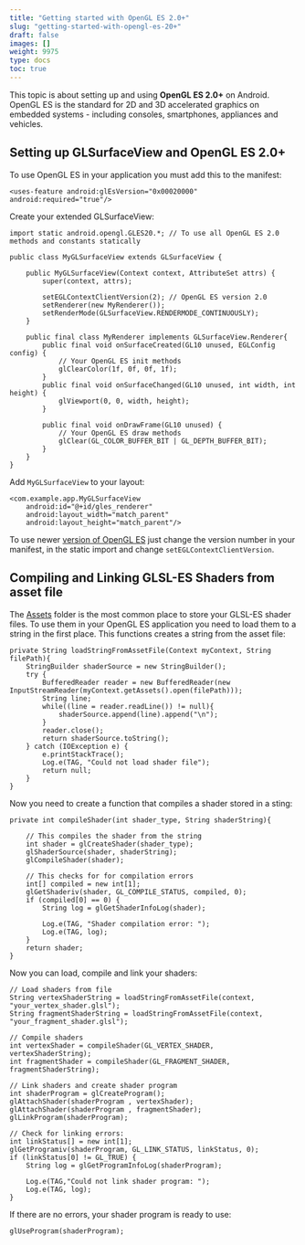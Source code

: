 ```yaml
---
title: "Getting started with OpenGL ES 2.0+"
slug: "getting-started-with-opengl-es-20+"
draft: false
images: []
weight: 9975
type: docs
toc: true
---
```


This topic is about setting up and using **OpenGL ES 2.0+** on Android. OpenGL ES is the standard for 2D and 3D accelerated graphics on embedded systems - including consoles, smartphones, appliances and vehicles. 

## Setting up GLSurfaceView and OpenGL ES 2.0+
To use OpenGL ES in your application you must add this to the manifest:

    <uses-feature android:glEsVersion="0x00020000" android:required="true"/>

Create your extended GLSurfaceView:    

    import static android.opengl.GLES20.*; // To use all OpenGL ES 2.0 methods and constants statically

    public class MyGLSurfaceView extends GLSurfaceView {
        
        public MyGLSurfaceView(Context context, AttributeSet attrs) {
            super(context, attrs);
    
            setEGLContextClientVersion(2); // OpenGL ES version 2.0
            setRenderer(new MyRenderer());
            setRenderMode(GLSurfaceView.RENDERMODE_CONTINUOUSLY);
        }

        public final class MyRenderer implements GLSurfaceView.Renderer{
            public final void onSurfaceCreated(GL10 unused, EGLConfig config) {
                // Your OpenGL ES init methods
                glClearColor(1f, 0f, 0f, 1f);
            }
            public final void onSurfaceChanged(GL10 unused, int width, int height) {
                glViewport(0, 0, width, height);
            }

            public final void onDrawFrame(GL10 unused) {
                // Your OpenGL ES draw methods
                glClear(GL_COLOR_BUFFER_BIT | GL_DEPTH_BUFFER_BIT);
            }
        }
    }

Add `MyGLSurfaceView` to your layout:

    <com.example.app.MyGLSurfaceView
        android:id="@+id/gles_renderer"
        android:layout_width="match_parent"
        android:layout_height="match_parent"/>
 
To use newer [version of OpenGL ES][1] just change the version number in your manifest, in the static import and change `setEGLContextClientVersion`.


  [1]: https://www.wikiod.com/opengl-es/getting-started-with-opengl-es

## Compiling and Linking GLSL-ES Shaders from asset file
The [Assets][1] folder is the most common place to store your GLSL-ES shader files. To use them in your OpenGL ES application you need to load them to a string in the first place. This functions creates a string from the asset file:

    private String loadStringFromAssetFile(Context myContext, String filePath){
        StringBuilder shaderSource = new StringBuilder();
        try {
            BufferedReader reader = new BufferedReader(new InputStreamReader(myContext.getAssets().open(filePath)));
            String line;
            while((line = reader.readLine()) != null){
                shaderSource.append(line).append("\n");
            }
            reader.close();
            return shaderSource.toString();
        } catch (IOException e) {
            e.printStackTrace();
            Log.e(TAG, "Could not load shader file");
            return null;
        }
    }

Now you need to create a function that compiles a shader stored in a sting:

    private int compileShader(int shader_type, String shaderString){
        
        // This compiles the shader from the string
        int shader = glCreateShader(shader_type);
        glShaderSource(shader, shaderString); 
        glCompileShader(shader);

        // This checks for for compilation errors
        int[] compiled = new int[1];
        glGetShaderiv(shader, GL_COMPILE_STATUS, compiled, 0);
        if (compiled[0] == 0) {
            String log = glGetShaderInfoLog(shader);

            Log.e(TAG, "Shader compilation error: ");
            Log.e(TAG, log);
        }
        return shader;
    }

Now you can load, compile and link your shaders:

    // Load shaders from file
    String vertexShaderString = loadStringFromAssetFile(context, "your_vertex_shader.glsl");
    String fragmentShaderString = loadStringFromAssetFile(context, "your_fragment_shader.glsl");

    // Compile shaders
    int vertexShader = compileShader(GL_VERTEX_SHADER, vertexShaderString);
    int fragmentShader = compileShader(GL_FRAGMENT_SHADER, fragmentShaderString);

    // Link shaders and create shader program
    int shaderProgram = glCreateProgram();
    glAttachShader(shaderProgram , vertexShader);
    glAttachShader(shaderProgram , fragmentShader);
    glLinkProgram(shaderProgram);

    // Check for linking errors:
    int linkStatus[] = new int[1];
    glGetProgramiv(shaderProgram, GL_LINK_STATUS, linkStatus, 0);
    if (linkStatus[0] != GL_TRUE) {
        String log = glGetProgramInfoLog(shaderProgram);

        Log.e(TAG,"Could not link shader program: ");
        Log.e(TAG, log);
    }

If there are no errors, your shader program is ready to use:

    glUseProgram(shaderProgram);
    


  [1]: http://stackoverflow.com/a/18302624/6300197

